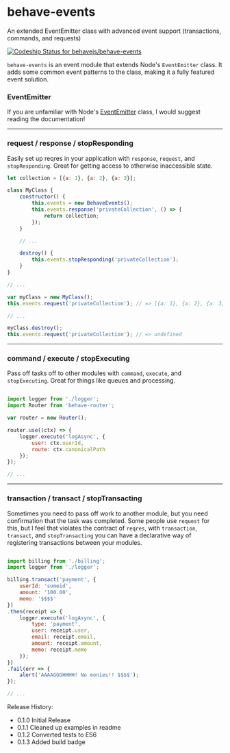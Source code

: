 # behave-events
An extended EventEmitter class with advanced event support (transactions, commands, and requests)

[ ![Codeship Status for behavejs/behave-events](https://codeship.com/projects/bf857f30-8346-0132-a1e3-366b1854f7f3/status?branch=master)](https://codeship.com/projects/58100)

`behave-events` is an event module that extends Node's `EventEmitter` class. It adds some common event patterns to the class, making it a fully featured event solution.

### EventEmitter

If you are unfamiliar with Node's [EventEmitter](http://nodejs.org/api/events.html) class, I would suggest reading the documentation!

___

### request / response / stopResponding

Easily set up reqres in your application with `response`, `request`, and `stopResponding`. Great for getting access to otherwise inaccessible state.

```javascript
let collection = [{a: 1}, {a: 2}, {a: 3}];

class MyClass {
    constructor() {
        this.events = new BehaveEvents();
        this.events.response('privateCollection', () => {
            return collection;
        });
    }

    // ...

    destroy() {
        this.events.stopResponding('privateCollection');
    }
}

// ...

var myClass = new MyClass();
this.events.request('privateCollection'); // => [{a: 1}, {a: 2}, {a: 3}]

// ...

myClass.destroy();
this.events.request('privateCollection'); // => undefined

```

___

### command / execute / stopExecuting

Pass off tasks off to other modules with `command`, `execute`, and `stopExecuting`. Great for things like queues and processing.

```javascript

import logger from './logger';
import Router from 'behave-router';

var router = new Router();

router.use((ctx) => {
    logger.execute('logAsync', {
        user: ctx.userId,
        route: ctx.canonicalPath
    });
});

// ...

```

___

### transaction / transact / stopTransacting

Sometimes you need to pass off work to another module, but you need confirmation that the task was completed. Some people use `request` for this, but I feel that violates the contract of `reqres`, with `transaction`, `transact`, and `stopTransacting` you can have a declarative way of registering transactions between your modules.

```javascript

import billing from './billing';
import logger from './logger';

billing.transact('payment', {
    userId: 'someid',
    amount: '100.00',
    memo: '$$$$'
})
.then(receipt => {
    logger.execute('logAsync', {
        type: 'payment',
        user: receipt.user,
        email: receipt.email,
        amount: receipt.amount,
        memo: receipt.memo
    });
})
.fail(err => {
    alert('AAAAGGGHHHH! No monies!! $$$$');
});

// ...

```

Release History:

- 0.1.0 Initial Release
- 0.1.1 Cleaned up examples in readme
- 0.1.2 Converted tests to ES6
- 0.1.3 Added build badge

